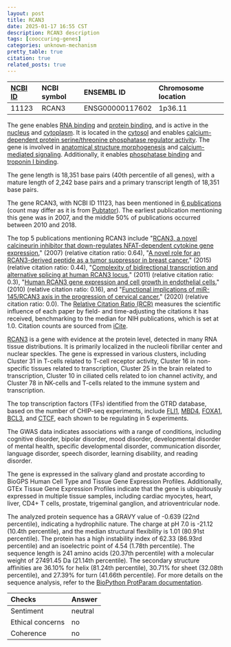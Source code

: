 ```yaml
---
layout: post
title: RCAN3
date: 2025-01-17 16:55 CST
description: RCAN3 description
tags: [cooccuring-genes]
categories: unknown-mechanism
pretty_table: true
citation: true
related_posts: true
---
```




| [NCBI ID](https://www.ncbi.nlm.nih.gov/gene/11123) | NCBI symbol | ENSEMBL ID | Chromosome location |
| :-------- | :------- | :-------- | :------- |
| 11123  | RCAN3 | ENSG00000117602 | 1p36.11 |



The gene enables [RNA binding](https://amigo.geneontology.org/amigo/term/GO:0003723) and [protein binding](https://amigo.geneontology.org/amigo/term/GO:0005515), and is active in the [nucleus](https://amigo.geneontology.org/amigo/term/GO:0005634) and [cytoplasm](https://amigo.geneontology.org/amigo/term/GO:0005737). It is located in the [cytosol](https://amigo.geneontology.org/amigo/term/GO:0005829) and enables [calcium-dependent protein serine/threonine phosphatase regulator activity](https://amigo.geneontology.org/amigo/term/GO:0008597). The gene is involved in [anatomical structure morphogenesis](https://amigo.geneontology.org/amigo/term/GO:0009653) and [calcium-mediated signaling](https://amigo.geneontology.org/amigo/term/GO:0019722). Additionally, it enables [phosphatase binding](https://amigo.geneontology.org/amigo/term/GO:0019902) and [troponin I binding](https://amigo.geneontology.org/amigo/term/GO:0031013).


The gene length is 18,351 base pairs (40th percentile of all genes), with a mature length of 2,242 base pairs and a primary transcript length of 18,351 base pairs.


The gene RCAN3, with NCBI ID 11123, has been mentioned in [6 publications](https://pubmed.ncbi.nlm.nih.gov/?term=%22RCAN3%22) (count may differ as it is from [Pubtator](https://academic.oup.com/nar/article/47/W1/W587/5494727)). The earliest publication mentioning this gene was in 2007, and the middle 50% of publications occurred between 2010 and 2018.


The top 5 publications mentioning RCAN3 include "[RCAN3, a novel calcineurin inhibitor that down-regulates NFAT-dependent cytokine gene expression.](https://pubmed.ncbi.nlm.nih.gov/17270291)" (2007) (relative citation ratio: 0.64), "[A novel role for an RCAN3-derived peptide as a tumor suppressor in breast cancer.](https://pubmed.ncbi.nlm.nih.gov/25916653)" (2015) (relative citation ratio: 0.44), "[Complexity of bidirectional transcription and alternative splicing at human RCAN3 locus.](https://pubmed.ncbi.nlm.nih.gov/21961037)" (2011) (relative citation ratio: 0.3), "[Human RCAN3 gene expression and cell growth in endothelial cells.](https://pubmed.ncbi.nlm.nih.gov/21042787)" (2010) (relative citation ratio: 0.16), and "[Functional implications of miR-145/RCAN3 axis in the progression of cervical cancer.](https://pubmed.ncbi.nlm.nih.gov/32345470)" (2020) (relative citation ratio: 0.0). The [Relative Citation Ratio (RCR)](https://journals.plos.org/plosbiology/article?id=10.1371/journal.pbio.1002541) measures the scientific influence of each paper by field- and time-adjusting the citations it has received, benchmarking to the median for NIH publications, which is set at 1.0. Citation counts are sourced from [iCite](https://icite.od.nih.gov).


[RCAN3](https://www.proteinatlas.org/ENSG00000117602-RCAN3) is a gene with evidence at the protein level, detected in many RNA tissue distributions. It is primarily localized in the nucleoli fibrillar center and nuclear speckles. The gene is expressed in various clusters, including Cluster 31 in T-cells related to T-cell receptor activity, Cluster 16 in non-specific tissues related to transcription, Cluster 25 in the brain related to transcription, Cluster 10 in ciliated cells related to ion channel activity, and Cluster 78 in NK-cells and T-cells related to the immune system and transcription.


The top transcription factors (TFs) identified from the GTRD database, based on the number of CHIP-seq experiments, include [FLI1](https://www.ncbi.nlm.nih.gov/gene/2313), [MBD4](https://www.ncbi.nlm.nih.gov/gene/8930), [FOXA1](https://www.ncbi.nlm.nih.gov/gene/3169), [BCL3](https://www.ncbi.nlm.nih.gov/gene/602), and [CTCF](https://www.ncbi.nlm.nih.gov/gene/10664), each shown to be regulating in 5 experiments.



The GWAS data indicates associations with a range of conditions, including cognitive disorder, bipolar disorder, mood disorder, developmental disorder of mental health, specific developmental disorder, communication disorder, language disorder, speech disorder, learning disability, and reading disorder.



The gene is expressed in the salivary gland and prostate according to BioGPS Human Cell Type and Tissue Gene Expression Profiles. Additionally, GTEx Tissue Gene Expression Profiles indicate that the gene is ubiquitously expressed in multiple tissue samples, including cardiac myocytes, heart, liver, CD4+ T cells, prostate, trigeminal ganglion, and atrioventricular node.




The analyzed protein sequence has a GRAVY value of -0.639 (22nd percentile), indicating a hydrophilic nature. The charge at pH 7.0 is -21.12 (10.4th percentile), and the median structural flexibility is 1.01 (80.91st percentile). The protein has a high instability index of 62.33 (86.93rd percentile) and an isoelectric point of 4.54 (1.78th percentile). The sequence length is 241 amino acids (20.37th percentile) with a molecular weight of 27491.45 Da (21.14th percentile). The secondary structure affinities are 36.10% for helix (81.24th percentile), 30.71% for sheet (32.08th percentile), and 27.39% for turn (41.66th percentile). For more details on the sequence analysis, refer to the [BioPython ProtParam documentation](https://biopython.org/docs/1.75/api/Bio.SeqUtils.ProtParam.html).





| Checks    | Answer |
| :-------- | :------- |
| Sentiment  | neutral   |
| Ethical concerns | no     |
| Coherence    | no    |